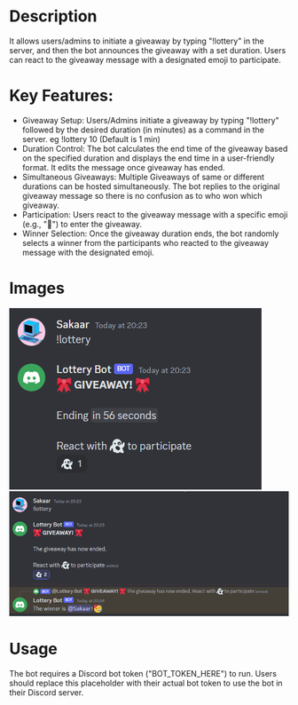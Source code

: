 # Description
It allows users/admins to initiate a giveaway by typing "!lottery" in the server, and then the bot announces the giveaway with a set duration. Users can react to the giveaway message with a designated emoji to participate.

# Key Features:

- Giveaway Setup: Users/Admins initiate a giveaway by typing "!lottery" followed by the desired duration (in minutes) as a command in the server. eg !lottery 10 (Default is 1 min)
- Duration Control: The bot calculates the end time of the giveaway based on the specified duration and displays the end time in a user-friendly format. It edits the message once giveaway has ended.
- Simultaneous Giveaways: Multiple Giveaways of same or different durations can be hosted simultaneously. The bot replies to the original giveaway message so there is no confusion as to who won which giveaway.
- Participation: Users react to the giveaway message with a specific emoji (e.g., "👻") to enter the giveaway.
- Winner Selection: Once the giveaway duration ends, the bot randomly selects a winner from the participants who reacted to the giveaway message with the designated emoji.

# Images

<img src="./SS/img1.png" alt="1">
<img src="./SS/img2.png" alt="1">


# Usage
The bot requires a Discord bot token ("BOT_TOKEN_HERE") to run. Users should replace this placeholder with their actual bot token to use the bot in their Discord server.





